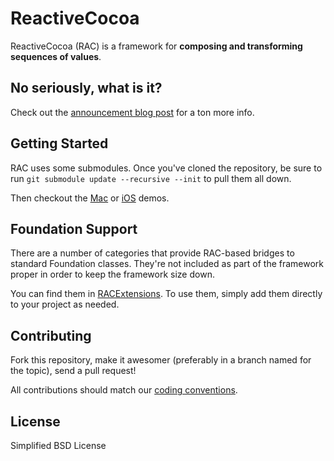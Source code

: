 # ReactiveCocoa
ReactiveCocoa (RAC) is a framework for **composing and transforming sequences of values**.

## No seriously, what is it?
Check out the [announcement blog post](https://github.com/blog/1107-reactivecocoa-is-now-open-source) for a ton more info.

## Getting Started
RAC uses some submodules. Once you've cloned the repository, be sure to run `git submodule update --recursive --init` to pull them all down.

Then checkout the [Mac](https://github.com/github/ReactiveCocoa/tree/master/GHAPIDemo) or [iOS](https://github.com/github/ReactiveCocoa/tree/master/RACiOSDemo) demos.

## Foundation Support
There are a number of categories that provide RAC-based bridges to standard Foundation classes. They're not included as part of the framework proper in order to keep the framework size down.

You can find them in [RACExtensions](https://github.com/github/ReactiveCocoa/tree/master/RACExtensions). To use them, simply add them directly to your project as needed.

## Contributing

Fork this repository, make it awesomer (preferably in a branch named for the topic), send a pull request!

All contributions should match our [coding conventions](https://github.com/github/objective-c-conventions).

## License
Simplified BSD License
